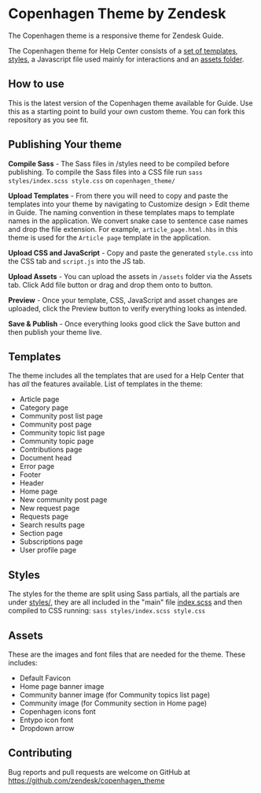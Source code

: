 # Copenhagen Theme by Zendesk

The Copenhagen theme is a responsive theme for Zendesk Guide.

The Copenhagen theme for Help Center consists of a [set of templates](#templates), [styles](#styles), a Javascript file used mainly for interactions and an [assets folder](#assets).

## How to use
This is the latest version of the Copenhagen theme available for Guide. Use this as a starting point to build your own custom theme. You can fork this repository as you see fit.

## Publishing Your theme
**Compile Sass** -  The Sass files in /styles need to be compiled before publishing. To compile the Sass files into a CSS file run `sass styles/index.scss style.css` on `copenhagen_theme/`

**Upload Templates** - From there you will need to copy and paste the templates into your theme by navigating to Customize design > Edit theme in Guide. The naming convention in these templates maps to template names in the application. We convert snake case to sentence case names and drop the file extension. For example, `article_page.html.hbs` in this theme is used for the `Article page` template in the application.

**Upload CSS and JavaScript** - Copy and paste the generated `style.css` into the CSS tab and `script.js` into the JS tab.

**Upload Assets** - You can upload the assets in `/assets` folder via the Assets tab. Click Add file button or drag and drop them onto to button.

**Preview** - Once your template, CSS, JavaScript and asset changes are uploaded, click the Preview button to verify everything looks as intended.

**Save & Publish** - Once everything looks good click the Save button and then publish your theme live.

## Templates
The theme includes all the templates that are used for a Help Center that has *all* the features available.
List of templates in the theme:
* Article page
* Category page
* Community post list page
* Community post page
* Community topic list page
* Community topic page
* Contributions page
* Document head
* Error page
* Footer
* Header
* Home page
* New community post page
* New request page
* Requests page
* Search results page
* Section page
* Subscriptions page
* User profile page

## Styles
The styles for the theme are split using Sass partials, all the partials are under [styles/](/blob/master/styles/), they are all included in the "main" file [index.scss](/blob/master/styles/index.scss) and then compiled to CSS running:
`sass styles/index.scss style.css`

## Assets
These are the images and font files that are needed for the theme.
These includes:
* Default Favicon
* Home page banner image
* Community banner image (for Community topics list page)
* Community image (for Community section in Home page)
* Copenhagen icons font
* Entypo icon font
* Dropdown arrow

## Contributing
Bug reports and pull requests are welcome on GitHub at https://github.com/zendesk/copenhagen_theme
